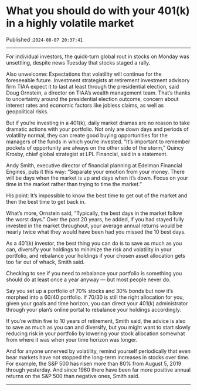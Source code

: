 # What you should do with your 401(k) in a highly volatile market

Published :`2024-08-07 20:37:41`

---

For individual investors, the quick-turn global rout in stocks on Monday was unsettling, despite news Tuesday that stocks staged a rally.

Also unwelcome: Expectations that volatility will continue for the foreseeable future. Investment strategists at retirement investment advisory firm TIAA expect it to last at least through the presidential election, said Doug Ornstein, a director on TIAA’s wealth management team. That’s thanks to uncertainty around the presidential election outcome, concern about interest rates and economic factors like jobless claims, as well as geopolitical risks.

But if you’re investing in a 401(k), daily market dramas are no reason to take dramatic actions with your portfolio. Not only are down days and periods of volatility normal, they can create good buying opportunities for the managers of the funds in which you’re invested. “It’s important to remember pockets of opportunity are always on the other side of the storm,” Quincy Krosby, chief global strategist at LPL Financial, said in a statement.

Andy Smith, executive director of financial planning at Edelman Financial Engines, puts it this way: “Separate your emotion from your money. There will be days when the market is up and days when it’s down. Focus on your time in the market rather than trying to time the market.”

His point: It’s impossible to know the best time to get out of the market and then the best time to get back in.

What’s more, Ornstein said, “Typically, the best days in the market follow the worst days.” Over the past 20 years, he added, if you had stayed fully invested in the market throughout, your average annual returns would be nearly twice what they would have been had you missed the 10 best days.

As a 401(k) investor, the best thing you can do is to save as much as you can, diversify your holdings to minimize the risk and volatility in your portfolio, and rebalance your holdings if your chosen asset allocation gets too far out of whack, Smith said.

Checking to see if you need to rebalance your portfolio is something you should do at least once a year anyway — but most people never do.

Say you set up a portfolio of 70% stocks and 30% bonds but now it’s morphed into a 60/40 portfolio. If 70/30 is still the right allocation for you, given your goals and time horizon, you can direct your 401(k) administrator through your plan’s online portal to rebalance your holdings accordingly.

If you’re within five to 10 years of retirement, Smith said, the advice is also to save as much as you can and diversify, but you might want to start slowly reducing risk in your portfolio by lowering your stock allocation somewhat from where it was when your time horizon was longer.

And for anyone unnerved by volatility, remind yourself periodically that even bear markets have not stopped the long-term increases in stocks over time. For example, the S&P 500 has risen more than 80% from August 5, 2019 through yesterday. And since 1960 there have been far more positive annual returns on the S&P 500 than negative ones, Smith said.

---

